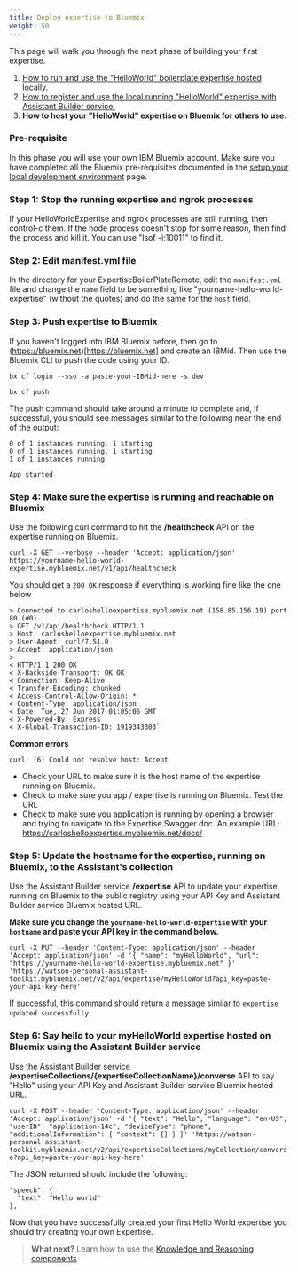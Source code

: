 ```yaml
---
title: Deploy expertise to Bluemix
weight: 50 
---
```

This page will walk you through the next phase of building your first expertise.

1. [How to run and use the "HelloWorld" boilerplate expertise hosted locally.]({{site.baseurl}}/expertise/build-expertise)
2. [How to register and use the local running "HelloWorld" expertise with Assistant Builder service.]({{site.baseurl}}/expertise/develop-locally)
3. **How to host your "HelloWorld" expertise on Bluemix for others to use.**

### Pre-requisite
In this phase you will use your own IBM Bluemix account.  Make sure you have completed all the Bluemix pre-requisites documented in the [setup your local development environment]({{site.baseurl}}/expertise/setup-local-dev-env/) page.

### Step 1: Stop the running expertise and ngrok processes
If your HelloWorldExpertise and ngrok processes are still running, then control-c them.  If the node process doesn't stop for some reason, then find the process and kill it.  You can use "lsof -i:10011" to find it.

### Step 2: Edit manifest.yml file
In the directory for your ExpertiseBoilerPlateRemote, edit the `manifest.yml` file and change the `name` field to be something like "yourname-hello-world-expertise" (without the quotes) and do the same for the `host` field.

### Step 3: Push expertise to Bluemix
If you haven't logged into IBM Bluemix before, then go to (https://bluemix.net)[https://bluemix.net] and create an IBMid.  Then use the Bluemix CLI to push the code using your ID.

`bx cf login --sso -a paste-your-IBMid-here -s dev`

`bx cf push`

The push command should take around a minute to complete and, if successful, you should see messages similar to the following near the end of the output: 

```
0 of 1 instances running, 1 starting
0 of 1 instances running, 1 starting
1 of 1 instances running

App started
```

### Step 4: Make sure the expertise is running and reachable on Bluemix
Use the following curl command to hit the **/healthcheck** API on the expertise running on Bluemix.

`curl -X GET --verbose --header 'Accept: application/json' https://yourname-hello-world-expertise.mybluemix.net/v1/api/healthcheck`

You should get a `200 OK` response if everything is working fine like the one below
```
> Connected to carloshelloexpertise.mybluemix.net (158.85.156.19) port 80 (#0)
> GET /v1/api/healthcheck HTTP/1.1
> Host: carloshelloexpertise.mybluemix.net
> User-Agent: curl/7.51.0
> Accept: application/json
>
< HTTP/1.1 200 OK
< X-Backside-Transport: OK OK
< Connection: Keep-Alive
< Transfer-Encoding: chunked
< Access-Control-Allow-Origin: *
< Content-Type: application/json
< Date: Tue, 27 Jun 2017 01:05:06 GMT
< X-Powered-By: Express
< X-Global-Transaction-ID: 1919343303`
```

**Common errors**

```
curl: (6) Could not resolve host: Accept
```
* Check your URL to make sure it is the host name of the expertise running on Bluemix.
* Check to make sure you app / expertise is running on Bluemix.  Test the URL
* Check to make sure you application is running by opening a browser and trying to navigate to the Expertise Swagger doc. An example URL: https://carloshelloexpertise.mybluemix.net/docs/

### Step 5: Update the hostname for the expertise, running on Bluemix, to the Assistant's collection
Use the Assistant Builder service **/expertise** API to update your expertise running on Bluemix to the public registry using your API Key and Assistant Builder service Bluemix hosted URL.

**Make sure you change the `yourname-hello-world-expertise` with your `hostname` and paste your API key in the command below.**

`curl -X PUT --header 'Content-Type: application/json' --header 'Accept: application/json' -d '{
  "name": "myHelloWorld",
  "url": "https://yourname-hello-world-expertise.mybluemix.net"
}' 'https://watson-personal-assistant-toolkit.mybluemix.net/v2/api/expertise/myHelloWorld?api_key=paste-your-api-key-here'`

If successful, this command should return a message similar to `expertise updated successfully`.

### Step 6: Say hello to your myHelloWorld expertise hosted on Bluemix using the Assistant Builder service
Use the Assistant Builder service **/expertiseCollections/{expertiseCollectionName}/converse** API to say "Hello" using your API Key and Assistant Builder service Bluemix hosted URL.

`curl -X POST --header 'Content-Type: application/json' --header 'Accept: application/json' -d '{
  "text": "Hello",
  "language": "en-US",
  "userID": "application-14c",
  "deviceType": "phone",
  "additionalInformation": {
    "context": {}
  }
}' 'https://watson-personal-assistant-toolkit.mybluemix.net/v2/api/expertiseCollections/myCollection/converse?api_key=paste-your-api-key-here'`

The JSON returned should include the following:

```
"speech": {
  "text": "Hello world"
},
```

Now that you have successfully created your first Hello World expertise you should try creating your own Expertise. 

> **What next?** Learn how to use the [Knowledge and Reasoning components]({{site.baseurl}}/knowledge/what-is-kr)
